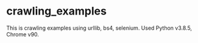 # crawling_examples

This is crawling examples using urllib, bs4, selenium.
Used Python v3.8.5, Chrome v90.